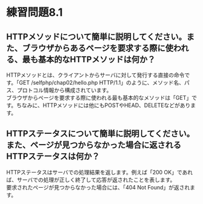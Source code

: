 # 練習問題8.1

## HTTPメソッドについて簡単に説明してください。また、ブラウザからあるページを要求する際に使われる、最も基本的なHTTPメソッドは何か？

HTTPメソッドとは、クライアントからサーバに対して発行する直接の命令です。「GET /selfphp/chap02/hello.php HTTP/1.1」のように、メソッド名、パス、プロトコル情報から構成されています。
<br>
ブラウザからページを要求する際に使われる最も基本的なメソッドは「GET」です。ちなみに、HTTPメソッドには他にもPOSTやHEAD、DELETEなどがあります。

## HTTPステータスについて簡単に説明してください。また、ページが見つからなかった場合に返されるHTTPステータスは何か？

HTTPステータスはサーバでの処理結果を返します。例えば「200 OK」であれば、サーバでの処理が正しく終了して応答が返されたことを表します。
<br>
要求されたページが見つからなかった場合には、「404 Not Found」が返されます。